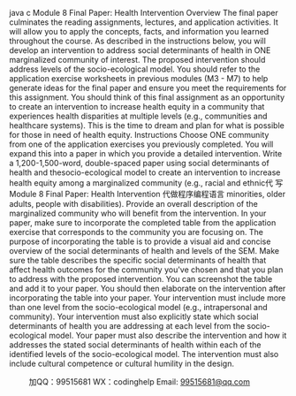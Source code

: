 java c
Module 8
Final Paper: Health Intervention
Overview
The final paper culminates the reading assignments, lectures, and application activities. It will allow you to apply the concepts, facts, and information you learned throughout the course.
As described in the instructions below, you will develop an intervention to address social determinants of health in ONE marginalized community of interest. The proposed intervention should address levels of the socio-ecological model. You should refer to the application exercise worksheets in previous modules (M3 - M7) to help generate ideas for the final paper and ensure you meet the requirements for this assignment.
You should think of this final assignment as an opportunity to create an intervention to increase health equity in a community that experiences health disparities at multiple levels (e.g., communities and healthcare systems). This is the time to dream and plan for what is possible for those in need of health equity.
Instructions
Choose ONE community from one of the application exercises you previously completed. You will expand this into a paper in which you provide a detailed intervention.
Write a 1,200-1,500-word, double-spaced paper using social determinants of health and thesocio-ecological model to create an intervention to increase health equity among a marginalized community (e.g., racial and ethnic代 写Module 8 Final Paper: Health Intervention
代做程序编程语言 minorities, older adults, people with disabilities).
Provide an overall description of the marginalized community who will benefit from the intervention.
In your paper, make sure to incorporate the completed table from the application exercise that corresponds to the community you are focusing on.
The purpose of incorporating the table is to provide a visual aid and concise overview of the social determinants of health and levels of the SEM. Make sure the table describes the specific social determinants of health that affect health outcomes for the community you've chosen and that you plan to address with the proposed intervention. You can screenshot the table and add it to your paper. You should then elaborate on the intervention after incorporating the table into your paper.
Your intervention must include more than one level from the socio-ecological model (e.g., intrapersonal and community).
Your intervention must also explicitly state which social determinants of health you are addressing at each level from the socio-ecological model.
Your paper must also describe the intervention and how it addresses the stated social determinants of health within each of the identified levels of the socio-ecological model.
The intervention must also include cultural competence or cultural humility in the design.





         
加QQ：99515681  WX：codinghelp  Email: 99515681@qq.com
